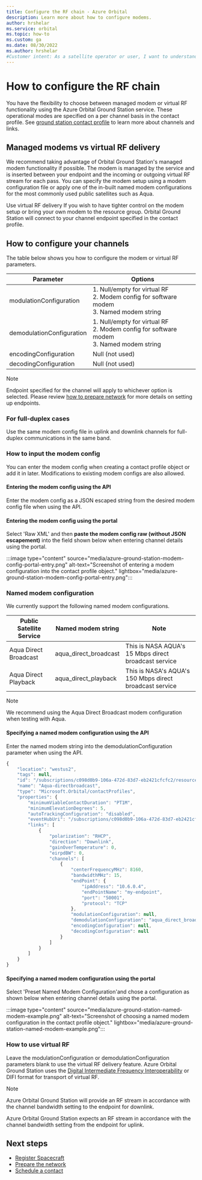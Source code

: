 ```yaml
---
title: Configure the RF chain - Azure Orbital
description: Learn more about how to configure modems.
author: hrshelar
ms.service: orbital
ms.topic: how-to
ms.custom: ga
ms.date: 08/30/2022
ms.author: hrshelar
#Customer intent: As a satellite operator or user, I want to understand how to use software modems to establish RF connections with my satellite.
---
```


# How to configure the RF chain

You have the flexibility to choose between managed modem or virtual RF functionality using the Azure Orbital Ground Station service. These operational modes are specified on a per channel basis in the contact profile. See [ground station contact profile](concepts-contact-profile.md) to learn more about channels and links.

## Managed modems vs virtual RF delivery

We recommend taking advantage of Orbital Ground Station's managed modem functionality if possible. The modem is managed by the service and is inserted between your endpoint and the incoming or outgoing virtual RF stream for each pass. You can specify the modem setup using a modem configuration file or apply one of the in-built named modem configurations for the most commonly used public satellites such as Aqua. 

Use virtual RF delivery If you wish to have tighter control on the modem setup or bring your own modem to the resource group. Orbital Ground Station will connect to your channel endpoint specified in the contact profile.

## How to configure your channels

The table below shows you how to configure the modem or virtual RF parameters.

| Parameter                 | Options                                                                     |
|---------------------------|-----------------------------------------------------------------------------|
| modulationConfiguration   | 1. Null/empty for virtual RF<br />2. Modem config for software modem <br /> 3. Named modem string |
| demodulationConfiguration | 1. Null/empty for virtual RF<br />2. Modem config for software modem <br /> 3. Named modem string |
| encodingConfiguration     | Null (not used)                                                             |
| decodingConfiguration     | Null (not used)                                                             |

> [!NOTE]
> Endpoint specified for the channel will apply to whichever option is selected. Please review [how to prepare network](prepare-network.md) for more details on setting up endpoints.  

### For full-duplex cases
Use the same modem config file in uplink and downlink channels for full-duplex communications in the same band.

### How to input the modem config
You can enter the modem config when creating a contact profile object or add it in later. Modifications to existing modem configs are also allowed.

#### Entering the modem config using the API
Enter the modem config as a JSON escaped string from the desired modem config file when using the API.

#### Entering the modem config using the portal
Select 'Raw XML' and then **paste the modem config raw (without JSON escapement)**  into the field shown below when entering channel details using the portal. 

:::image type="content" source="media/azure-ground-station-modem-config-portal-entry.png" alt-text="Screenshot of entering a modem configuration into the contact profile object." lightbox="media/azure-ground-station-modem-config-portal-entry.png":::

### Named modem configuration
We currently support the following named modem configurations. 

| Public Satellite Service | Named modem string | Note |
|--|--|--|
| Aqua Direct Broadcast | aqua_direct_broadcast | This is NASA AQUA's 15 Mbps direct broadcast service |
| Aqua Direct Playback | aqua_direct_playback | This is NASA's AQUA's 150 Mbps direct broadcast service |

> [!NOTE]
> We recommend using the Aqua Direct Broadcast modem configuration when testing with Aqua. 

#### Specifying a named modem configuration using the API
Enter the named modem string into the demodulationConfiguration parameter when using the API.

```javascript
{
    "location": "westus2",
    "tags": null,
    "id": "/subscriptions/c098d0b9-106a-472d-83d7-eb2421cfcfc2/resourcegroups/Demo/providers/Microsoft.Orbital/contactProfiles/Aqua-directbroadcast",
    "name": "Aqua-directbroadcast",
    "type": "Microsoft.Orbital/contactProfiles",
    "properties": {
        "minimumViableContactDuration": "PT1M",
        "minimumElevationDegrees": 5,
        "autoTrackingConfiguration": "disabled",
        "eventHubUri": "/subscriptions/c098d0b9-106a-472d-83d7-eb2421cfcfc2/resourceGroups/Demo/providers/Microsoft.EventHub/namespaces/demo-orbital-eventhub/eventhubs/antenna-metrics-stream",
        "links": [
            {
                "polarization": "RHCP",
                "direction": "Downlink",
                "gainOverTemperature": 0,
                "eirpdBW": 0,
                "channels": [
                    {
                        "centerFrequencyMHz": 8160,
                        "bandwidthMHz": 15,
                        "endPoint": {
                            "ipAddress": "10.6.0.4",
                            "endPointName": "my-endpoint",
                            "port": "50001",
                            "protocol": "TCP"
                        },
                        "modulationConfiguration": null,
                        "demodulationConfiguration": "aqua_direct_broadcast",
                        "encodingConfiguration": null,
                        "decodingConfiguration": null
                    }
                ]
            }
        ]
    }
}
```

#### Specifying a named modem configuration using the portal

Select 'Preset Named Modem Configuration'and chose a configuration as shown below when entering channel details using the portal.

:::image type="content" source="media/azure-ground-station-named-modem-example.png" alt-text="Screenshot of choosing a named modem configuration in the contact profile object." lightbox="media/azure-ground-station-named-modem-example.png":::

### How to use virtual RF

Leave the modulationConfiguration or demodulationConfiguration parameters blank to use the virtual RF delivery feature. Azure Orbital Ground Station uses the [Digital Intermediate Frequency Interoperability](https://dificonsortium.org/) or DIFI format for transport of virtual RF. 

>[!Note]
>Azure Orbital Ground Station will provide an RF stream in accordance with the channel bandwidth setting to the endpoint for downlink.
>
>Azure Orbital Ground Station expects an RF stream in accordance with the channel bandwidth setting from the endpoint for uplink.

## Next steps

- [Register Spacecraft](register-spacecraft.md)
- [Prepare the network](prepare-network.md)
- [Schedule a contact](schedule-contact.md)